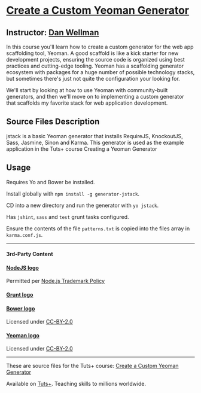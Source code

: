 # [Create a Custom Yeoman Generator][published url]
## Instructor: [Dan Wellman][instructor url]


In this course you'll learn how to create a custom generator for the web app scaffolding tool, Yeoman. A good scaffold is like a kick starter for new development projects, ensuring the source code is organized using best practices and cutting-edge tooling. Yeoman has a scaffolding generator ecosystem with packages for a huge number of possible technology stacks, but sometimes there's just not quite the configuration your looking for.

We'll start by looking at how to use Yeoman with community-built generators, and then we'll move on to implementing a custom generator that scaffolds my favorite stack for web application development.


## Source Files Description

jstack is a basic Yeoman generator that installs RequireJS, KnockoutJS, Sass, Jasmine, Sinon and Karma. This generator is used as the example application in the Tuts+ course Creating a Yeoman Generator

## Usage

Requires Yo and Bower be installed.

Install globally with `npm install -g generator-jstack`.

CD into a new directory and run the generator with `yo jstack`.

Has `jshint`, `sass` and `test` grunt tasks configured.

Ensure the contents of the file `patterns.txt` is copied into the files array in `karma.conf.js`.

----------------------------

#### 3rd-Party Content

#### [NodeJS logo](https://nodejs.org/logos/)
Permitted per [Node.js Trademark Policy](https://nodejs.org/trademark-policy.pdf)

#### [Grunt logo](https://github.com/gruntjs/gruntjs.com/tree/master/src/img)

#### [Bower logo](http://bower.io/docs/about/#logo)
Licensed under [CC-BY-2.0](https://creativecommons.org/licenses/by/2.0/)

#### [Yeoman logo](https://github.com/yeoman/media)
Licensed under [CC-BY-2.0](https://creativecommons.org/licenses/by/2.0/)

------

These are source files for the Tuts+ course: [Create a Custom Yeoman Generator][published url]

Available on [Tuts+](https://tutsplus.com). Teaching skills to millions worldwide.

[published url]: https://code.tutsplus.com/courses/create-a-custom-yeoman-generator
[instructor url]: https://tutsplus.com/authors/dan-wellman
